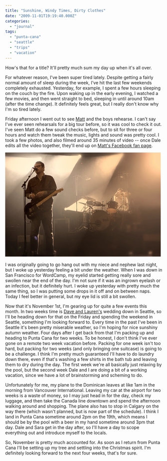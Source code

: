 ```yaml
---
title: "Sunshine, Windy Times, Dirty Clothes"
date: "2009-11-01T19:19:40.000Z"
categories: 
  - "journal"
tags: 
  - "punta-cana"
  - "seattle"
  - "trips"
  - "vacation"
---
```


How's that for a title? It'll pretty much sum my day up when it's all over.

For whatever reason, I've been super tired lately. Despite getting a fairly normal amount of sleep during the week, I've hit the last few weekends completely exhausted. Yesterday, for example, I spent a few hours sleeping on the couch by the fire. Upon waking up in the early evening, I watched a few movies, and then went straight to bed, sleeping in until around 10am (after the time change). It definitely feels great, but I really don't know why I'm so tired lately.

Friday afternoon I went out to see [Matt](http://www.matthewgood.org) and the boys rehearse. I can't say I've ever seen rehearsals for a big tour before, so it was cool to check it out. I've seen Matt do a few sound checks before, but to sit for three or four hours and watch them tweak the music, lights and sound was pretty cool. I took a few photos, and also filmed around 35 minutes of video -- once Dale edits all the video together, they'll end up on [Matt's Facebook fan page](http://facebook.com/matthewgood.org).

[![Matthew Good](images/4060315578_448cc95ea8.jpg)](http://www.flickr.com/photos/duanestorey/4060315578/)

I was originally going to go hang out with my niece and nephew last night, but I woke up yesterday feeling a bit under the weather. When I was down in San Francisco for WordCamp, my eyelid started getting really sore and swollen near the end of the day. I'm not sure if it was an ingrown eyelash or an infection, but it definitely hurt. I woke up yesterday with pretty much the same thing, so I was putting some drops in it off and on between naps. Today I feel better in general, but my eye lid is still a bit swollen.

Now that it's November 1st, I'm gearing up for quite a few events this month. In two weeks time is [Dave and Lauren's](http://daveandlauren.us/) wedding down in Seattle, so I'll be heading down for that on the Friday and spending the weekend in Seattle, something I'm looking forward to. Every time in the past I've been in Seattle it's been pretty miserable weather, so I'm hoping for nice sunshiny autumn weather. Four days after I get back from that I'm packing up and heading to Punta Cana for two weeks. To be honest, I don't think I've ever gone on a remote two week vacation before. Packing for one week isn't too hard, but packing for two weeks (and only bringing one suitcase) is going to be a challenge. I think I'm pretty much guaranteed I'll have to do laundry down there, even if that's washing a few shirts in the bath tub and leaving them to dry during the day. The first week we're all basically just relaxing by the pool, but the second week Dale and I are doing a bit of a working vacation, since we have a lot of brainstorming and scheming to do.

Unfortunately for me, my plane to the Dominican leaves at like 1am in the morning from Vancouver International. Leaving my car at the airport for two weeks is a waste of money, so I may just head in for the day, check my luggage, and then take the Canada line downtown and spend the afternoon walking around and shopping. The plane also has to stop in Calgary on the way there (which wasn't planned, but is now part of the schedule). I think I land in Punta Cana sometime around 2pm on the 19th, which means I should be by the pool with a beer in my hand sometime around 3pm that day. Dale and Sara get in the day after, so I'll have a day to scope everything out and introduce myself to the locals.

So, November is pretty much accounted for. As soon as I return from Punta Cana I'll be setting up my tree and settling into the Christmas spirit. I'm definitely looking forward to the next four weeks, that's for sure.
